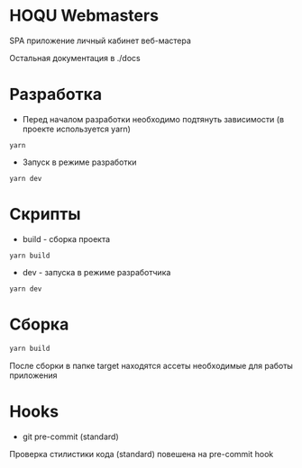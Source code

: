 # HOQU Webmasters

SPA приложение личный кабинет веб-мастера

Остальная документация в ./docs

# Разработка
- Перед началом разработки необходимо подтянуть зависимости (в проекте используется yarn)
```
yarn
```
- Запуск в режиме разработки
```
yarn dev
```

# Скрипты
- build - сборка проекта
```
yarn build
```
- dev - запуска в режиме разработчика
```
yarn dev
```
# Сборка

```bash
yarn build
```
После сборки в папке target находятся ассеты необходимые для работы приложения

# Hooks

- git pre-commit (standard)

Проверка стилистики кода (standard) повешена на pre-commit hook